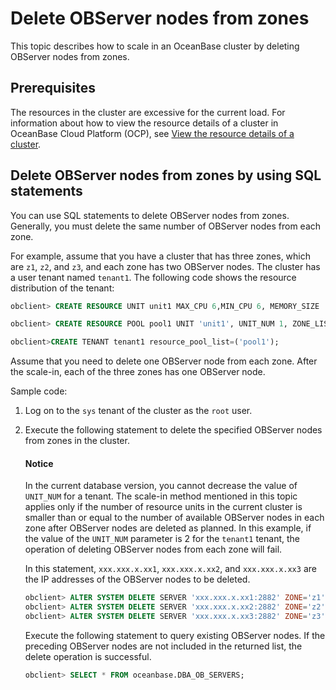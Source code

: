 # Delete OBServer nodes from zones

This topic describes how to scale in an OceanBase cluster by deleting OBServer nodes from zones.

## Prerequisites

The resources in the cluster are excessive for the current load. For information about how to view the resource details of a cluster in OceanBase Cloud Platform (OCP), see [View the resource details of a cluster](../../../../2.basic-database-management/1.manage-clusters/10.view-the-resource-information-of-a-cluster.md).

## Delete OBServer nodes from zones by using SQL statements

You can use SQL statements to delete OBServer nodes from zones. Generally, you must delete the same number of OBServer nodes from each zone.

For example, assume that you have a cluster that has three zones, which are `z1`, `z2`, and `z3`, and each zone has two OBServer nodes. The cluster has a user tenant named `tenant1`. The following code shows the resource distribution of the tenant:

```sql
obclient> CREATE RESOURCE UNIT unit1 MAX_CPU 6,MIN_CPU 6, MEMORY_SIZE '36G', MAX_IOPS 1024, MIN_IOPS 1024, IOPS_WEIGHT=0, LOG_DISK_SIZE = '2G';

obclient> CREATE RESOURCE POOL pool1 UNIT 'unit1', UNIT_NUM 1, ZONE_LIST ('z1','z2','z3');

obclient>CREATE TENANT tenant1 resource_pool_list=('pool1');
```

Assume that you need to delete one OBServer node from each zone. After the scale-in, each of the three zones has one OBServer node.

Sample code:

1. Log on to the `sys` tenant of the cluster as the `root` user.

2. Execute the following statement to delete the specified OBServer nodes from zones in the cluster.

   <main id="notice" type='notice'>
   <h4>Notice</h4>
   <p>In the current database version, you cannot decrease the value of <code>UNIT_NUM</code> for a tenant. The scale-in method mentioned in this topic applies only if the number of resource units in the current cluster is smaller than or equal to the number of available OBServer nodes in each zone after OBServer nodes are deleted as planned. In this example, if the value of the <code>UNIT_NUM</code> parameter is 2 for the <code>tenant1</code> tenant, the operation of deleting OBServer nodes from each zone will fail. </p>
   </main>

   In this statement, `xxx.xxx.x.xx1`, `xxx.xxx.x.xx2`, and `xxx.xxx.x.xx3` are the IP addresses of the OBServer nodes to be deleted.

   ```sql
   obclient> ALTER SYSTEM DELETE SERVER 'xxx.xxx.x.xx1:2882' ZONE='z1';
   obclient> ALTER SYSTEM DELETE SERVER 'xxx.xxx.x.xx2:2882' ZONE='z2';
   obclient> ALTER SYSTEM DELETE SERVER 'xxx.xxx.x.xx3:2882' ZONE='z3';
   ```

   Execute the following statement to query existing OBServer nodes. If the preceding OBServer nodes are not included in the returned list, the delete operation is successful.

   ```sql
   obclient> SELECT * FROM oceanbase.DBA_OB_SERVERS;
   ```
